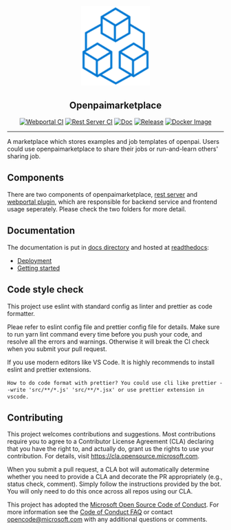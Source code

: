 <p align="center">
  <img src="./docs/images/marketplace.svg" width="160" alt="Marketplace Logo" /></a>
</p>

<h2 align="center">Openpaimarketplace</h2>

<p align="center">
  <a href="https://github.com/microsoft/openpaimarketplace/actions?query=workflow%3AWebportal"><img src="https://github.com/microsoft/openpaimarketplace/workflows/Webportal/badge.svg?branch=master" alt="Webportal CI"></a>
  <a href="https://github.com/microsoft/openpaimarketplace/actions?query=workflow%3A%22Rest+Server%22"><img src="https://github.com/microsoft/openpaimarketplace/workflows/Rest%20Server/badge.svg?branch=master" alt="Rest Server CI"></a>
   <a href="https://openpaimarketplace.readthedocs.io/en/latest/?badge=latest"><img src="https://readthedocs.org/projects/openpaimarketplace/badge/?version=latest" alt="Doc"></a>
   <a href="https://github.com/microsoft/openpaimarketplace/releases"><img src="https://img.shields.io/github/v/release/Microsoft/openpaimarketplace" alt="Release"></a>
   <a href="https://github.com/microsoft/openpaimarketplace/packages/171126?version=latest"><img src="https://img.shields.io/badge/docker--image-latest-blue" alt="Docker Image"></a>
</p>

---

A marketplace which stores examples and job templates of openpai. Users could use openpaimarketplace to share their jobs or run-and-learn others' sharing job.

## Components

There are two components of openpaimarketplace, [rest server](https://github.com/microsoft/openpaimarketplace/tree/master/rest_server) and [webportal plugin](https://github.com/microsoft/openpaimarketplace/tree/master/webportal_plugin), which are responsible for backend service and frontend usage seperately. Please check the two folders for more detail.

## Documentation

The documentation is put in [docs directory](./docs) and hosted at [readthedocs](https://openpaimarketplace.readthedocs.io/en/latest/):

- [Deployment](./docs/deployment.md)
- [Getting started](./docs/getting_started.md)

## Code style check

This project use eslint with standard config as linter and prettier as code formatter.

Pleae refer to eslint config file and prettier config file for details. Make sure to run yarn lint command every time before you push your code, and resolve all the errors and warnings. Otherwise it will break the CI check when you submit your pull request.

If you use modern editors like VS Code. It is highly recommends to install eslint and prettier extensions.

    How to do code format with prettier? You could use cli like prettier --write 'src/**/*.js' 'src/**/*.jsx' or use prettier extension in vscode.

## Contributing

This project welcomes contributions and suggestions. Most contributions require you to agree to a
Contributor License Agreement (CLA) declaring that you have the right to, and actually do, grant us
the rights to use your contribution. For details, visit <https://cla.opensource.microsoft.com>.

When you submit a pull request, a CLA bot will automatically determine whether you need to provide
a CLA and decorate the PR appropriately (e.g., status check, comment). Simply follow the instructions
provided by the bot. You will only need to do this once across all repos using our CLA.

This project has adopted the [Microsoft Open Source Code of Conduct](https://opensource.microsoft.com/codeofconduct/).
For more information see the [Code of Conduct FAQ](https://opensource.microsoft.com/codeofconduct/faq/) or
contact [opencode@microsoft.com](mailto:opencode@microsoft.com) with any additional questions or comments.
